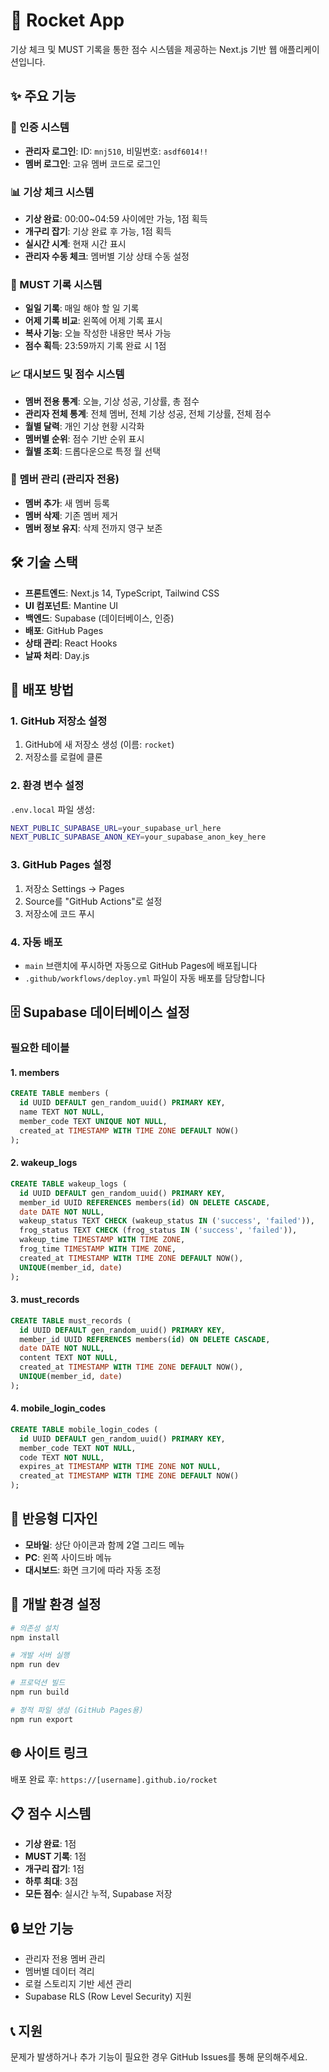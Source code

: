 # 🚀 Rocket App

기상 체크 및 MUST 기록을 통한 점수 시스템을 제공하는 Next.js 기반 웹 애플리케이션입니다.

## ✨ 주요 기능

### 🔐 인증 시스템
- **관리자 로그인**: ID: `mnj510`, 비밀번호: `asdf6014!!`
- **멤버 로그인**: 고유 멤버 코드로 로그인

### 📊 기상 체크 시스템
- **기상 완료**: 00:00~04:59 사이에만 가능, 1점 획득
- **개구리 잡기**: 기상 완료 후 가능, 1점 획득
- **실시간 시계**: 현재 시간 표시
- **관리자 수동 체크**: 멤버별 기상 상태 수동 설정

### 📝 MUST 기록 시스템
- **일일 기록**: 매일 해야 할 일 기록
- **어제 기록 비교**: 왼쪽에 어제 기록 표시
- **복사 기능**: 오늘 작성한 내용만 복사 가능
- **점수 획득**: 23:59까지 기록 완료 시 1점

### 📈 대시보드 및 점수 시스템
- **멤버 전용 통계**: 오늘, 기상 성공, 기상률, 총 점수
- **관리자 전체 통계**: 전체 멤버, 전체 기상 성공, 전체 기상률, 전체 점수
- **월별 달력**: 개인 기상 현황 시각화
- **멤버별 순위**: 점수 기반 순위 표시
- **월별 조회**: 드롭다운으로 특정 월 선택

### 👥 멤버 관리 (관리자 전용)
- **멤버 추가**: 새 멤버 등록
- **멤버 삭제**: 기존 멤버 제거
- **멤버 정보 유지**: 삭제 전까지 영구 보존

## 🛠️ 기술 스택

- **프론트엔드**: Next.js 14, TypeScript, Tailwind CSS
- **UI 컴포넌트**: Mantine UI
- **백엔드**: Supabase (데이터베이스, 인증)
- **배포**: GitHub Pages
- **상태 관리**: React Hooks
- **날짜 처리**: Day.js

## 🚀 배포 방법

### 1. GitHub 저장소 설정

1. GitHub에 새 저장소 생성 (이름: `rocket`)
2. 저장소를 로컬에 클론

### 2. 환경 변수 설정

`.env.local` 파일 생성:
```bash
NEXT_PUBLIC_SUPABASE_URL=your_supabase_url_here
NEXT_PUBLIC_SUPABASE_ANON_KEY=your_supabase_anon_key_here
```

### 3. GitHub Pages 설정

1. 저장소 Settings → Pages
2. Source를 "GitHub Actions"로 설정
3. 저장소에 코드 푸시

### 4. 자동 배포

- `main` 브랜치에 푸시하면 자동으로 GitHub Pages에 배포됩니다
- `.github/workflows/deploy.yml` 파일이 자동 배포를 담당합니다

## 🗄️ Supabase 데이터베이스 설정

### 필요한 테이블

#### 1. members
```sql
CREATE TABLE members (
  id UUID DEFAULT gen_random_uuid() PRIMARY KEY,
  name TEXT NOT NULL,
  member_code TEXT UNIQUE NOT NULL,
  created_at TIMESTAMP WITH TIME ZONE DEFAULT NOW()
);
```

#### 2. wakeup_logs
```sql
CREATE TABLE wakeup_logs (
  id UUID DEFAULT gen_random_uuid() PRIMARY KEY,
  member_id UUID REFERENCES members(id) ON DELETE CASCADE,
  date DATE NOT NULL,
  wakeup_status TEXT CHECK (wakeup_status IN ('success', 'failed')),
  frog_status TEXT CHECK (frog_status IN ('success', 'failed')),
  wakeup_time TIMESTAMP WITH TIME ZONE,
  frog_time TIMESTAMP WITH TIME ZONE,
  created_at TIMESTAMP WITH TIME ZONE DEFAULT NOW(),
  UNIQUE(member_id, date)
);
```

#### 3. must_records
```sql
CREATE TABLE must_records (
  id UUID DEFAULT gen_random_uuid() PRIMARY KEY,
  member_id UUID REFERENCES members(id) ON DELETE CASCADE,
  date DATE NOT NULL,
  content TEXT NOT NULL,
  created_at TIMESTAMP WITH TIME ZONE DEFAULT NOW(),
  UNIQUE(member_id, date)
);
```

#### 4. mobile_login_codes
```sql
CREATE TABLE mobile_login_codes (
  id UUID DEFAULT gen_random_uuid() PRIMARY KEY,
  member_code TEXT NOT NULL,
  code TEXT NOT NULL,
  expires_at TIMESTAMP WITH TIME ZONE NOT NULL,
  created_at TIMESTAMP WITH TIME ZONE DEFAULT NOW()
);
```

## 📱 반응형 디자인

- **모바일**: 상단 아이콘과 함께 2열 그리드 메뉴
- **PC**: 왼쪽 사이드바 메뉴
- **대시보드**: 화면 크기에 따라 자동 조정

## 🔧 개발 환경 설정

```bash
# 의존성 설치
npm install

# 개발 서버 실행
npm run dev

# 프로덕션 빌드
npm run build

# 정적 파일 생성 (GitHub Pages용)
npm run export
```

## 🌐 사이트 링크

배포 완료 후: `https://[username].github.io/rocket`

## 📋 점수 시스템

- **기상 완료**: 1점
- **MUST 기록**: 1점  
- **개구리 잡기**: 1점
- **하루 최대**: 3점
- **모든 점수**: 실시간 누적, Supabase 저장

## 🔒 보안 기능

- 관리자 전용 멤버 관리
- 멤버별 데이터 격리
- 로컬 스토리지 기반 세션 관리
- Supabase RLS (Row Level Security) 지원

## 📞 지원

문제가 발생하거나 추가 기능이 필요한 경우 GitHub Issues를 통해 문의해주세요.
